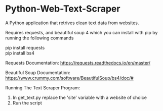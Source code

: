 # Python-Web-Text-Scraper
A Python application that retrives clean text data from websites.  

Requires requests, and beautiful soup 4 which you can install with pip by running the following commands

pip install requests <br>
pip install bs4

Requests Documentation: 
https://requests.readthedocs.io/en/master/

Beautiful Soup Documentation:
https://www.crummy.com/software/BeautifulSoup/bs4/doc/#

Running The Text Scraper Program:

1. In get_text.py replace the 'site' variable with a website of choice <br>
2. Run the script


